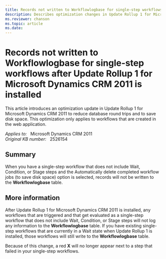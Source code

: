 ```yaml
---
title: Records not written to Workflowlogbase for single-step workflows
description: Describes optimization changes in Update Rollup 1 for Microsoft Dynamics CRM 2011, after which records are not always written to the Workflowlogbase table for single-step workflows.
ms.reviewer: chanson
ms.topic: article
ms.date: 
---
```

# Records not written to Workflowlogbase for single-step workflows after Update Rollup 1 for Microsoft Dynamics CRM 2011 is installed

This article introduces an optimization update in Update Rollup 1 for Microsoft Dynamics CRM 2011 to reduce database round trips and to save disk space. This optimization only applies to workflows that are created in the web application.

_Applies to:_ &nbsp; Microsoft Dynamics CRM 2011  
_Original KB number:_ &nbsp; 2526154

## Summary

When you have a single-step workflow that does not include Wait, Condition, or Stage steps and the Automatically delete completed workflow jobs (to save disk space) option is selected, records will not be written to the **Workflowlogbase** table.

## More information

After Update Rollup 1 for Microsoft Dynamics CRM 2011 is installed, any workflows that are triggered and that get evaluated as a single-step workflow that does not include Wait, Condition, or Stage steps will not log any information to the **Workflowlogbase** table. If you have existing single-step workflows that are currently in a Wait state when Update Rollup 1 is installed, those workflows will still write to the **Workflowlogbase** table.

Because of this change, a red **X** will no longer appear next to a step that failed in your single-step workflows.
